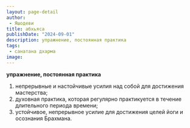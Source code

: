 ```yaml
---
layout: page-detail
author:
 - Яшодеви
title: абхьяса
publishDate: "2024-09-01"
description: упражнение, постоянная практика
tags:
 - санатана дхарма
image: 
---
```


__упражнение, постоянная практика__
1) непрерывные и настойчивые усилия над собой для достижения мастерства;
2) духовная практика, которая регулярно практикуется в течение длительного периода времени;
3) устойчивое, непрерывное усилие для достижения целей йоги и осознания Брахмана.

